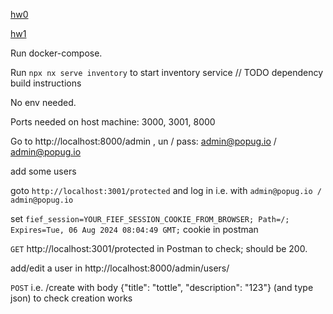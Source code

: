 [hw0](docs/homework0/homework0.md)

[hw1](docs/homework1/README.md)

Run docker-compose. 

Run `npx nx serve inventory` to start inventory service // TODO dependency build instructions

No env needed. 

Ports needed on host machine: 3000, 3001, 8000

Go to http://localhost:8000/admin , un / pass: admin@popug.io / admin@popug.io

add some users

goto `http://localhost:3001/protected` and log in i.e. with `admin@popug.io / admin@popug.io`

set `fief_session=YOUR_FIEF_SESSION_COOKIE_FROM_BROWSER; Path=/; Expires=Tue, 06 Aug 2024 08:04:49 GMT;` cookie in postman

`GET` http://localhost:3001/protected in Postman to check; should be 200. 

add/edit a user in http://localhost:8000/admin/users/

`POST` i.e. /create with body {"title": "tottle", "description": "123"} (and type json) to check creation works



